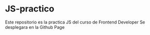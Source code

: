 # JS-practico
Este repositorio es la practica JS del curso de Frontend Developer 
Se desplegara en la Github Page
